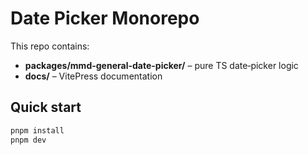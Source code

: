 # Date Picker Monorepo

This repo contains:

* **packages/mmd-general-date-picker/** – pure TS date‑picker logic  
* **docs/** – VitePress documentation

## Quick start

```bash
pnpm install
pnpm dev
```